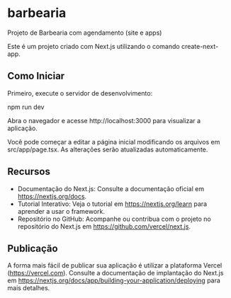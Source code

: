 # barbearia
Projeto de Barbearia com agendamento (site e apps)

Este é um projeto criado com Next.js utilizando o comando create-next-app.

## Como Iniciar

Primeiro, execute o servidor de desenvolvimento:

npm run dev

Abra o navegador e acesse http://localhost:3000 para visualizar a aplicação.

Você pode começar a editar a página inicial modificando os arquivos em src/app/page.tsx. As alterações serão atualizadas automaticamente.

## Recursos

- Documentação do Next.js: Consulte a documentação oficial em https://nextjs.org/docs.
- Tutorial Interativo: Veja o tutorial em https://nextjs.org/learn para aprender a usar o framework.
- Repositório no GitHub: Acompanhe ou contribua com o projeto no repositório do Next.js em https://github.com/vercel/next.js.

## Publicação

A forma mais fácil de publicar sua aplicação é utilizar a plataforma Vercel (https://vercel.com). Consulte a documentação de implantação do Next.js em https://nextjs.org/docs/app/building-your-application/deploying para mais detalhes.
